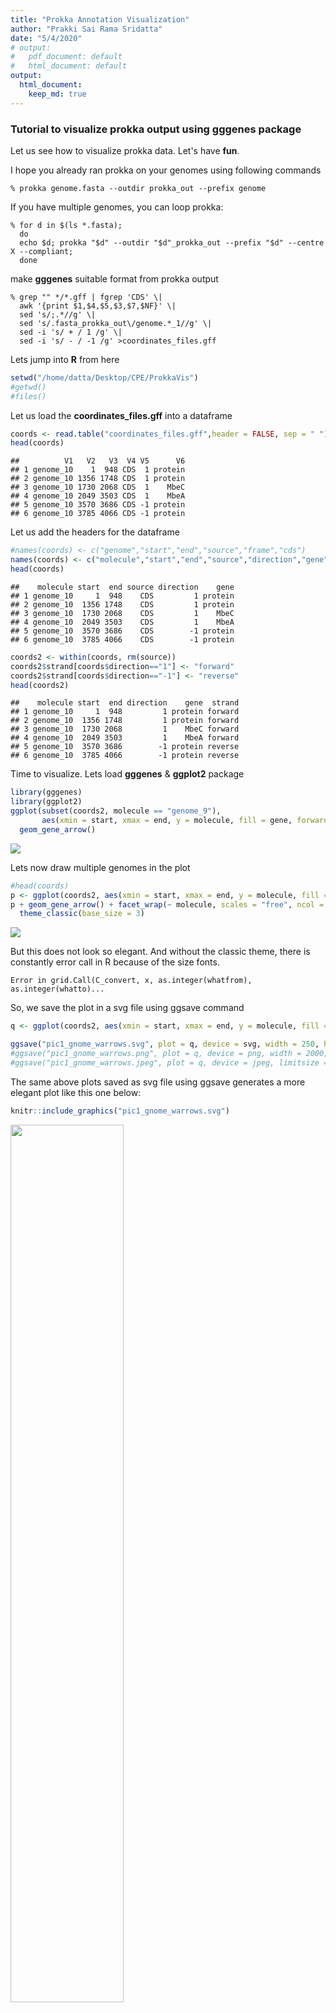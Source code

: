 ```yaml
---
title: "Prokka Annotation Visualization"
author: "Prakki Sai Rama Sridatta"
date: "5/4/2020"
# output:
#   pdf_document: default
#   html_document: default
output: 
  html_document:
    keep_md: true
---
```



### Tutorial to visualize prokka output using gggenes package

Let us see how to visualize prokka data. Let's have **fun**.

I hope you already ran prokka on your genomes using following commands

```
% prokka genome.fasta --outdir prokka_out --prefix genome
```
If you have multiple genomes, you can loop prokka:

```
% for d in $(ls *.fasta);
  do 
  echo $d; prokka "$d" --outdir "$d"_prokka_out --prefix "$d" --centre X --compliant;
  done

```
make **gggenes** suitable format from prokka output
```
% grep "" */*.gff | fgrep 'CDS' \|
  awk '{print $1,$4,$5,$3,$7,$NF}' \|
  sed 's/;.*//g' \|
  sed 's/.fasta_prokka_out\/genome.*_1//g' \|
  sed -i 's/ + / 1 /g' \|
  sed -i 's/ - / -1 /g' >coordinates_files.gff
```
Lets jump into **R** from here


```r
setwd("/home/datta/Desktop/CPE/ProkkaVis")
#getwd()
#files()
```

Let us load the **coordinates_files.gff** into a dataframe

```r
coords <- read.table("coordinates_files.gff",header = FALSE, sep = " ")
head(coords)
```

```
##          V1   V2   V3  V4 V5      V6
## 1 genome_10    1  948 CDS  1 protein
## 2 genome_10 1356 1748 CDS  1 protein
## 3 genome_10 1730 2068 CDS  1    MbeC
## 4 genome_10 2049 3503 CDS  1    MbeA
## 5 genome_10 3570 3686 CDS -1 protein
## 6 genome_10 3785 4066 CDS -1 protein
```

Let us add the headers for the dataframe 


```r
#names(coords) <- c("genome","start","end","source","frame","cds")
names(coords) <- c("molecule","start","end","source","direction","gene")
head(coords)
```

```
##    molecule start  end source direction    gene
## 1 genome_10     1  948    CDS         1 protein
## 2 genome_10  1356 1748    CDS         1 protein
## 3 genome_10  1730 2068    CDS         1    MbeC
## 4 genome_10  2049 3503    CDS         1    MbeA
## 5 genome_10  3570 3686    CDS        -1 protein
## 6 genome_10  3785 4066    CDS        -1 protein
```

```r
coords2 <- within(coords, rm(source))
coords2$strand[coords$direction=="1"] <- "forward"
coords2$strand[coords$direction=="-1"] <- "reverse"
head(coords2)
```

```
##    molecule start  end direction    gene  strand
## 1 genome_10     1  948         1 protein forward
## 2 genome_10  1356 1748         1 protein forward
## 3 genome_10  1730 2068         1    MbeC forward
## 4 genome_10  2049 3503         1    MbeA forward
## 5 genome_10  3570 3686        -1 protein reverse
## 6 genome_10  3785 4066        -1 protein reverse
```

Time to visualize. Lets load **gggenes** & **ggplot2** package

```r
library(gggenes)
library(ggplot2)
ggplot(subset(coords2, molecule == "genome_9"),
       aes(xmin = start, xmax = end, y = molecule, fill = gene, forward = direction)) +
  geom_gene_arrow()
```

![](ProkkaVis_files/figure-html/chunk4-1.png)<!-- -->

Lets now draw multiple genomes in the plot

```r
#head(coords)
p <- ggplot(coords2, aes(xmin = start, xmax = end, y = molecule, fill = gene)) 
p + geom_gene_arrow() + facet_wrap(~ molecule, scales = "free", ncol = 1) + scale_fill_brewer(palette = "Set3") +
  theme_classic(base_size = 3)
```

![](ProkkaVis_files/figure-html/chunk5-1.png)<!-- -->

But this does not look so elegant. And without the classic theme, there is constantly error call in R because of the size fonts.

```
Error in grid.Call(C_convert, x, as.integer(whatfrom), as.integer(whatto)...
```
So, we save the plot in a svg file using ggsave command


```r
q <- ggplot(coords2, aes(xmin = start, xmax = end, y = molecule, fill = gene)) +  geom_gene_arrow() + facet_wrap(~ molecule, scales = "free", ncol = 1) + scale_fill_brewer(palette = "Set3")

ggsave("pic1_gnome_warrows.svg", plot = q, device = svg, width = 250, height = 250, units = "mm", dpi=300)
#ggsave("pic1_gnome_warrows.png", plot = q, device = png, width = 2000, height = 2000, units = "mm", dpi=30)
#ggsave("pic1_gnome_warrows.jpeg", plot = q, device = jpeg, limitsize = FALSE)
```

The same above plots saved as svg file using ggsave generates a more elegant plot like this one below:


```r
knitr::include_graphics("pic1_gnome_warrows.svg")
```

<img src="pic1_gnome_warrows.svg" width="60%" />

## Beautifying the plot with theme_genes()
Because the resulting plot look a bit cluttered, a ‘ggplot2’ theme **theme_genes()** is provided with some sensible defaults.


```r
q2 <-  ggplot(coords2, aes(xmin = start, xmax = end, y = molecule, fill = gene)) +  geom_gene_arrow() + facet_wrap(~ molecule, scales = "free", ncol = 1) + scale_fill_brewer(palette = "Set3") + theme_genes()

ggsave("pic2_gnome_warrows_lessclutter.svg", plot = q2, device = svg, width = 250, height = 250, units = "mm", dpi=300)

knitr::include_graphics("pic2_gnome_warrows_lessclutter.svg")
```

<img src="pic2_gnome_warrows_lessclutter.svg" width="60%" />

### Aligning OXA-10 genes across facets using  make_alignment_dummies()

With that done, sometimes we need to vertically align a gene across the genomes. This could be easily achieved by make_alignment_dummies(). make_alignment_dummies() generates a set of ‘dummy’ genes that if added to the plot with ggplot2::geom_blank() will extend the range of each facet to visually align the selected gene across facets. Lets see how that works!


```r
dummies <- make_alignment_dummies(
  coords2,
  aes(xmin = start, xmax = end, y = molecule, id = gene),
  on = "OXA-10"
)

q3 <-  ggplot(coords2, aes(xmin = start, xmax = end, y = molecule, fill = gene)) +  geom_gene_arrow() + geom_blank(data = dummies) + facet_wrap(~ molecule, scales = "free", ncol = 1) + scale_fill_brewer(palette = "Set3") + theme_genes()

ggsave("pic3_gnomes_aligned_byGene.svg", plot = q2, device = svg, width = 250, height = 250, units = "mm", dpi=300)

knitr::include_graphics("pic3_gnomes_aligned_byGene.svg")
```

<img src="pic3_gnomes_aligned_byGene.svg" width="60%" />

### Labelling genes with geom_gene_label()

To label individual genes, let us provide a label aesthetic and use geom_gene_label(). 


```r
q4 <- ggplot(coords2, aes(xmin = start, xmax = end, y =molecule, fill = gene, label = gene)) +
  geom_gene_arrow(arrowhead_height = unit(5, "mm"), arrowhead_width = unit(3, "mm")) +
  geom_gene_label(align = "left") +
  geom_blank(data = dummies) +
  facet_wrap(~ molecule, scales = "free", ncol = 1) +
  scale_fill_brewer(palette = "Set3") +
  theme_genes()

ggsave("pic4_labelarrows_wgeneNames.svg", plot = q4, device = svg, width = 250, height = 250, units = "mm", dpi=300)

knitr::include_graphics("pic4_labelarrows_wgeneNames.svg")
```

<img src="pic4_labelarrows_wgeneNames.svg" width="60%" />

Directionality to the gene arrows



```r
#head(coords2)
q5 <- ggplot(coords2, aes(xmin = start, xmax = end, y = molecule, fill = gene, label= gene, forward = direction)) +
  geom_gene_arrow(arrowhead_height = unit(5, "mm"), arrowhead_width = unit(3, "mm")) +
  geom_gene_label(align = "left") + facet_wrap(~ molecule, scales = "free", ncol = 1) +
  scale_fill_brewer(palette = "Set3") +
  theme_genes()

ggsave("pic5_labelarrows_wgeneNames_strand.svg", plot = q5, device = svg, width = 250, height = 250, units = "mm", dpi=300)

knitr::include_graphics("pic5_labelarrows_wgeneNames_strand.svg")
```

<img src="pic5_labelarrows_wgeneNames_strand.svg" width="60%" />


### Problems I encountered
1) loading the image in the html. So, I had to save the figures using ggsave in svg format. Specifically svg format because png, jpeg 's width & height even after increasing did not generate the required image format like svg image file

2) After generating, I have loaded the svg images using knitr::include_graphics. This works well if the output is knitr html. But for knitr pdf, this did not work. So, I was left with 0creating the html output option

3) To generate a pdf from html file, I used pandoc. This would generate a nice pdf in latex. But, the code and figure are cut off on the right side if excceeds the page width. So far, could not find fix for this.
